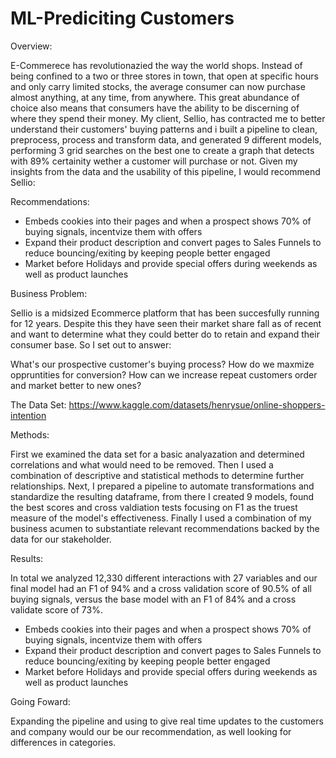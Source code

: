 # ML-Prediciting Customers


Overview: 

E-Commerece has revolutionazied the way the world shops. Instead of being confined to a two or three stores in town, that open at specific hours and only carry limited stocks, the average consumer can now purchase almost anything, at any time, from anywhere. This great abundance of choice also means that consumers have the ability to be discerning of where they spend their money. My client, Sellio, has contracted me to better understand their customers' buying patterns and i built a pipeline to clean, preprocess, process and transform data, and generated 9 different models, performing 3 grid searches on the best one to create a graph that detects with 89% certainity wether a customer will purchase or not. Given my insights from the data and the usability of this pipeline, I would recommend Sellio: 

Recommendations: 

- Embeds cookies into their pages and when a prospect shows 70% of buying signals, incentvize them with offers
- Expand their product description and convert pages to Sales Funnels to reduce bouncing/exiting by keeping people better engaged
- Market before Holidays and provide special offers during weekends as well as product launches


Business Problem: 


Sellio is a midsized Ecommerce platform that has been succesfully running for 12 years. Despite this they have seen their market share fall as of recent and want to determine what they could better do to retain and expand their consumer base. So I set out to answer: 

What's our prospective customer's buying process?
How do we maxmize oppruntities for conversion? 
How can we increase repeat customers order and market better to new ones?

The Data Set: 
https://www.kaggle.com/datasets/henrysue/online-shoppers-intention


Methods: 

First we examined the data set for a basic analyazation and determined correlations and what would need to be removed. Then I used a combination of descriptive and statistical methods to determine further relationships. Next, I prepared a pipeline to automate transformations and standardize the resulting dataframe, from there I created 9 models, found the best scores and cross valdiation tests focusing on F1 as the truest measure of the model's effectiveness. Finally I used a combination of my business acumen to substantiate relevant recommendations backed by the data for our stakeholder.

Results: 

In total we analyzed 12,330 different interactions with 27 variables and our final model had an F1 of 94% and a cross validation score of 90.5% of all buying signals, versus the base model with an F1 of 84% and a cross validate score of 73%. 

- Embeds cookies into their pages and when a prospect shows 70% of buying signals, incentvize them with offers
- Expand their product description and convert pages to Sales Funnels to reduce bouncing/exiting by keeping people better engaged
- Market before Holidays and provide special offers during weekends as well as product launches

Going Foward: 

Expanding the pipeline and using to give real time updates to the customers and company would our be our recommendation, as well looking for differences in categories.
